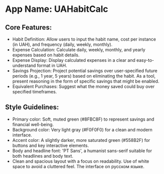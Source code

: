 # **App Name**: UAHabitCalc

## Core Features:

- Habit Definition: Allow users to input the habit name, cost per instance (in UAH), and frequency (daily, weekly, monthly).
- Expense Calculation: Calculate daily, weekly, monthly, and yearly expenses based on habit details.
- Expense Display: Display calculated expenses in a clear and easy-to-understand format in UAH.
- Savings Projection: Project potential savings over user-specified future periods (e.g., 1 year, 5 years) based on eliminating the habit. As a tool, present reasoning in the form of specific savings that might be enabled.
- Equivalent Purchases: Suggest what the money saved could buy over specified timeframes.

## Style Guidelines:

- Primary color: Soft, muted green (#8FBC8F) to represent savings and financial well-being.
- Background color: Very light gray (#F0F0F0) for a clean and modern interface.
- Accent color: A slightly darker, more saturated green (#558B2F) for buttons and key interactive elements.
- Body and headline font: 'PT Sans', a humanist sans-serif suitable for both headlines and body text.
- Clean and spacious layout with a focus on readability. Use of white space to avoid a cluttered feel. The interface on русском языке.
